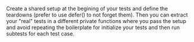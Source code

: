 Create a shared setup at the begining of your tests and define the teardowns (prefer to use defer() to not forget them). Then you can extract your "real" tests in a different private functions where you pass the setup and avoid repeating the boilerplate for initialize your tests and then run subtests for each test case.
